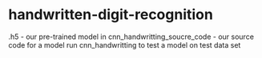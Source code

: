 # handwritten-digit-recognition
.h5 - our pre-trained model
in cnn_handwritting_soucre_code - our source code for a model
run cnn_handwritting to test a model on test data set
